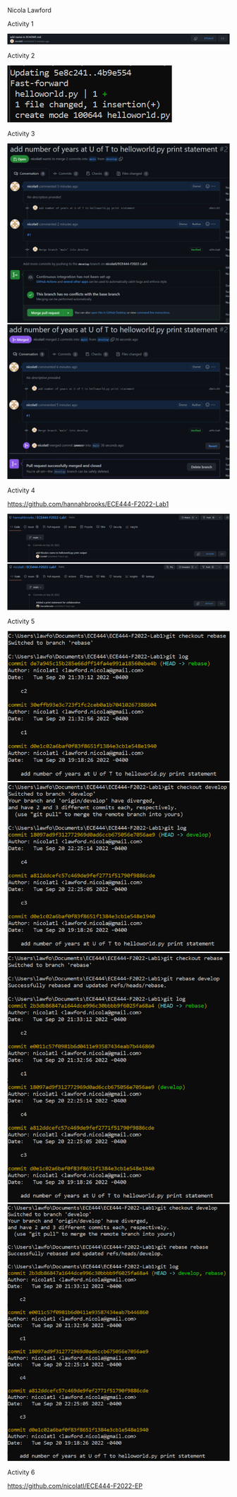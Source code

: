 Nicola Lawford

Activity 1

![Alt text](/images/Activity1.png)

Activity 2

![Alt text](/images/Activity2.png)

Activity 3

![Alt text](/images/Activity3.png)
![Alt text](/images/Activity3-merged.png)

Activity 4

https://github.com/hannahbrooks/ECE444-F2022-Lab1

![Alt text](/images/Activity4-mychange.png)
![Alt text](/images/Activity4-hannahchange.png)

Activity 5

![Alt text](/images/Activity5-rebaselog1.png)
![Alt text](/images/Activity5-developlog1.png)
![Alt text](/images/Activity5-rebase1.png)
![Alt text](/images/Activity5-rebase2.png)

Activity 6

https://github.com/nicolatl/ECE444-F2022-EP